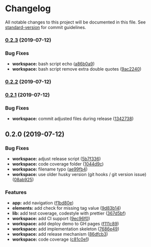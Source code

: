 # Changelog

All notable changes to this project will be documented in this file. See [standard-version](https://github.com/conventional-changelog/standard-version) for commit guidelines.

### [0.2.3](https://github.com/angular-extensions/elements/compare/v0.2.2...v0.2.3) (2019-07-12)


### Bug Fixes

* **workspace:** bash script echo ([a86b0a9](https://github.com/angular-extensions/elements/commit/a86b0a9))
* **workspace:** bash script remove extra double quotes ([9ac2240](https://github.com/angular-extensions/elements/commit/9ac2240))



### [0.2.2](https://github.com/angular-extensions/elements/compare/v0.2.1...v0.2.2) (2019-07-12)



### [0.2.1](https://github.com/angular-extensions/elements/compare/v0.2.0...v0.2.1) (2019-07-12)


### Bug Fixes

* **workspace:** commit adjusted files during release ([1342738](https://github.com/angular-extensions/elements/commit/1342738))



## 0.2.0 (2019-07-12)


### Bug Fixes

* **workspace:** adjust release script ([5b7f336](https://github.com/angular-extensions/elements/commit/5b7f336))
* **workspace:** code coverage folder ([1044d9c](https://github.com/angular-extensions/elements/commit/1044d9c))
* **workspace:** filename typo ([ae99fb4](https://github.com/angular-extensions/elements/commit/ae99fb4))
* **workspace:** use older husky version (git hooks / git  version issue) ([08ab925](https://github.com/angular-extensions/elements/commit/08ab925))


### Features

* **app:** add navigation ([f1bd80e](https://github.com/angular-extensions/elements/commit/f1bd80e))
* **elements:** add check for missing tag value ([9d83b14](https://github.com/angular-extensions/elements/commit/9d83b14))
* **lib:** add test coverage, codestyle with prettier ([367d5bf](https://github.com/angular-extensions/elements/commit/367d5bf))
* **workspace:** add CI support ([9ec96f0](https://github.com/angular-extensions/elements/commit/9ec96f0))
* **workspace:** add deploy demo to GH pages ([f111c89](https://github.com/angular-extensions/elements/commit/f111c89))
* **workspace:** add implementation skeleton ([7686e49](https://github.com/angular-extensions/elements/commit/7686e49))
* **workspace:** add release mechanism ([86dfcb3](https://github.com/angular-extensions/elements/commit/86dfcb3))
* **workspace:** code coverage ([c81c0e1](https://github.com/angular-extensions/elements/commit/c81c0e1))
